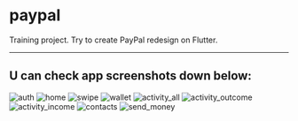 # paypal
Training project. Try to create PayPal redesign on Flutter.

---

## U can check app screenshots down below:

<img src="https://raw.githubusercontent.com/syth0le/Flutter_PayPal/main/screenshots/auth.png" alt="auth"/>
<img src="https://raw.githubusercontent.com/syth0le/Flutter_PayPal/main/screenshots/home.png" alt="home"/>
<img src="https://raw.githubusercontent.com/syth0le/Flutter_PayPal/main/screenshots/swipe.png" alt="swipe"/>
<img src="https://raw.githubusercontent.com/syth0le/Flutter_PayPal/main/screenshots/wallet.png" alt="wallet"/>
<img src="https://raw.githubusercontent.com/syth0le/Flutter_PayPal/main/screenshots/activity_all.png" alt="activity_all"/>
<img src="https://raw.githubusercontent.com/syth0le/Flutter_PayPal/main/screenshots/activity_outcome.png" alt="activity_outcome"/>
<img src="https://raw.githubusercontent.com/syth0le/Flutter_PayPal/main/screenshots/activity_income.png" alt="activity_income"/>
<img src="https://raw.githubusercontent.com/syth0le/Flutter_PayPal/main/screenshots/contacts.png" alt="contacts"/>
<img src="https://raw.githubusercontent.com/syth0le/Flutter_PayPal/main/screenshots/send_money.png" alt="send_money"/>

<!-- | коль 1      | коль 2      |
|------------|-------------|
| Рисунок 1 | Рисунок 2 |-->